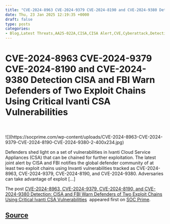 ```yaml
---
title: "CVE-2024-8963 CVE-2024-9379 CVE-2024-8190 and CVE-2024-9380 Detection CISA and FBI Warn Defenders of Two Exploit Chains Using Critical Ivanti CSA Vulnerabilities"
date: Thu, 23 Jan 2025 12:19:35 +0000
draft: false
type: posts
categories: 
- Blog,Latest Threats,AA25-022A,CISA,CISA Alert,CVE,Cyberattack,Detection Content,Sigma,SOC Prime Platform,Threat Detection Marketplace,Threat Hunting Content,Vulnerability
---
```

# CVE-2024-8963 CVE-2024-9379 CVE-2024-8190 and CVE-2024-9380 Detection CISA and FBI Warn Defenders of Two Exploit Chains Using Critical Ivanti CSA Vulnerabilities

<br/>

<br/>
![](https://socprime.com/wp-content/uploads/CVE-2024-8963-CVE-2024-9379-CVE-2024-8190-CVE-2024-9380-2-400x234.jpg)

Defenders shed light on a set of vulnerabilities in Ivanti Cloud Service Appliances (CSA) that can be chained for further exploitation. The latest joint alert by CISA and FBI notifies the global defender community of at least two exploit chains using Invanti vulnerabilities tracked as CVE-2024-8963, CVE-2024-9379, CVE-2024-8190, and CVE-2024-9380. Adversaries can take advantage of exploit \[…\]

The post [CVE-2024-8963, CVE-2024-9379, CVE-2024-8190, and CVE-2024-9380 Detection: CISA and FBI Warn Defenders of Two Exploit Chains Using Critical Ivanti CSA Vulnerabilities](https://socprime.com/blog/detect-exploit-chains-leveraging-critical-ivanti-csa-vulnerabilities/)  appeared first on [SOC Prime](https://socprime.com).

[Source](https://socprime.com/blog/detect-exploit-chains-leveraging-critical-ivanti-csa-vulnerabilities/)
<br/>
---
